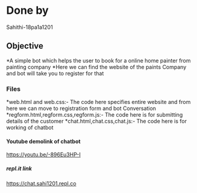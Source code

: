 # Done by
Sahithi-18pa1a1201
## Objective
*A simple bot which helps the user to book for
a online home painter from painting company
*Here we can find the website of the paints 
Company and bot will take you to register
for that
### Files
*web.html and web.css:-
 The code here specifies entire website and from
here we can move to registration form and bot 
Conversation
*regform.html,regform.css,regform.js:-
  The code here is for submitting details of
the customer
*chat.html,chat.css,chat.js:-
 The code here is for working of chatbot
#### Youtube demolink of chatbot
https://youtu.be/-896Eu3HP-I
##### repl.it link
https://chat.sahi1201.repl.co
